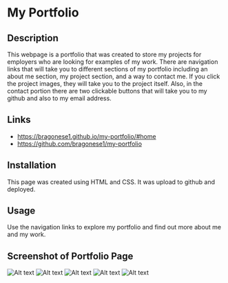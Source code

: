 # My Portfolio

## Description

This webpage is a portfolio that was created to store my projects for employers who are looking for examples of my work. There are navigation links that will take you to different sections of my portfolio including an about me section, my project section, and a way to contact me. If you click the project images, they will take you to the project itself. Also, in the contact portion there are two clickable buttons that will take you to my github and also to my email address.

## Links

- https://bragonese1.github.io/my-portfolio/#home
- https://github.com/bragonese1/my-portfolio

## Installation

This page was created using HTML and CSS. It was upload to github and deployed.

## Usage

Use the navigation links to explore my portfolio and find out more about me and my work.

## Screenshot of Portfolio Page
![Alt text](/images/portfolioscreenshot.png)
![Alt text](assets/images/portfolioscreenshot2.png)
![Alt text](assets/images/portfolioscreenshot3.png)
![Alt text](assets/images/portfolioscreenshot4.png)
![Alt text](assets/images/portfolioscreenshot5.png)
